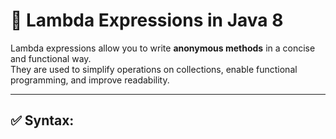 # 🔹 Lambda Expressions in Java 8

Lambda expressions allow you to write **anonymous methods** in a concise and functional way.  
They are used to simplify operations on collections, enable functional programming, and improve readability.

---

## ✅ Syntax:

```java 
